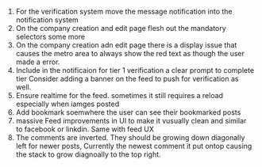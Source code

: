 1. For the verification system move the message notification into the notification system
2. On the company creation and edit page flesh out the mandatory selectors some more
3. On the company creation adn edit page there is a display issue that causes the metro area to always show the red text as though the user made a error. 
4. Include in the notificaion for tier 1 verification a clear prompt to complete tier Consider adding a banner on the feed to push for verification as well. 
5. Ensure realtime for the feed. sometimes it still requires a reload especially when iamges posted
6. Add bookmark soemwhere the user can see their bookmarked posts
7. massive Feed improvements in UI to make it vusually clean and similar to facebook or linkdin. Same with feed UX
8. The comments are inverted. They should be growing down diagonally left for newer posts, Currently the newest comment it put ontop causing the stack to grow diagnoally to the top right.
 